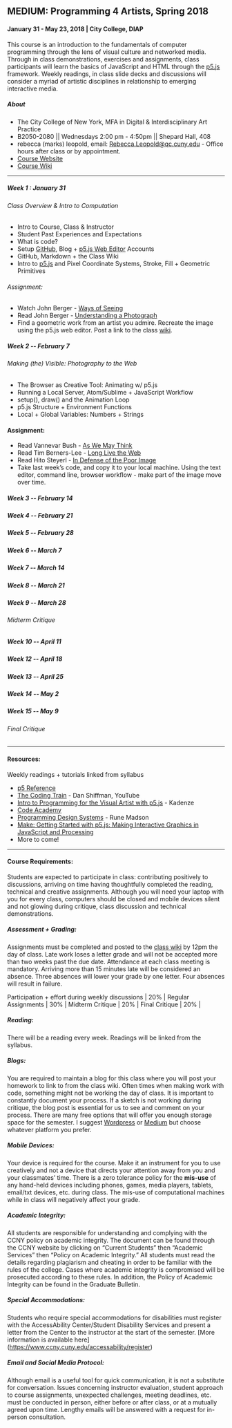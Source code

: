## MEDIUM: Programming 4 Artists, Spring 2018
#### January 31 - May 23, 2018 | City College, DIAP

This course is an introduction to the fundamentals of computer programming through the lens of visual culture and networked media. Through in class demonstrations, exercises and assignments, class participants will learn the basics of JavaScript and HTML through the [p5.js](https://p5js.org/ ) framework. Weekly readings, in class slide decks and discussions will consider a myriad of artistic disciplines in relationship to emerging interactive media.

##### About
* The City College of New York, MFA in Digital & Interdisciplinary Art Practice
* B2050-2080 || Wednesdays 2:00 pm - 4:50pm || Shepard Hall, 408
* rebecca (marks) leopold, email: Rebecca.Leopold@qc.cuny.edu - Office hours after class or by appointment.
* [Course Website](http://github.com/rebleo/programming4artists)
* [Course Wiki](https://github.com/rebleo/programming4artists/wiki)
___
##### Week 1 : January 31
###### Class Overview & Intro to Computation
* Intro to Course, Class & Instructor
* Student Past Experiences and Expectations
* What is code?
* Setup [GitHub](http://www.github.com), Blog + [p5.js Web Editor](https://alpha.editor.p5js.org/) Accounts
* GitHub, Markdown + the Class Wiki
* Intro to [p5.js](http://www.p5js.org) and Pixel Coordinate Systems, Stroke, Fill + Geometric Primitives

###### Assignment:
* Watch John Berger - [Ways of Seeing](https://www.youtube.com/watch?v=0pDE4VX_9Kk)
* Read John Berger - [Understanding a Photograph](http://oldobjectsnewideas.com/_bergerUnderstandingPhotograph.pdf)
* Find a geometric work from an artist you admire. Recreate the image using the p5.js web editor. Post a link to the class [wiki](https://github.com/rebleo/programming4artists/wiki).

##### Week 2 -- February 7
###### Making (the) Visible: Photography to the Web
* The Browser as Creative Tool: Animating w/ p5.js
* Running a Local Server, Atom/Sublime + JavaScript Workflow
* setup(), draw() and the Animation Loop
* p5.js Structure + Environment Functions
* Local + Global Variables: Numbers + Strings

#### Assignment:
* Read Vannevar Bush - [As We May Think](https://www.theatlantic.com/magazine/archive/1945/07/as-we-may-think/303881/)
* Read Tim Berners-Lee - [Long Live the Web](http://jblomo.github.io/webarch253/slides/Long_Live_the_Web.pdf)
* Read Hito Steyerl - [In Defense of the Poor Image](http://www.e-flux.com/journal/10/61362/in-defense-of-the-poor-image/)
* Take last week’s code, and copy it to your local machine. Using the text editor, command line, browser workflow - make part of the image move over time.

##### Week 3 -- February 14

##### Week 4 -- February 21

##### Week 5 -- February 28

##### Week 6 -- March 7

##### Week 7 -- March 14

##### Week 8 -- March 21

##### Week 9 -- March 28
###### Midterm Critique

##### Week 10 -- April 11

##### Week 12 -- April 18

##### Week 13 -- April 25

##### Week 14 -- May 2

##### Week 15 -- May 9
###### Final Critique

---
#### Resources:
Weekly readings + tutorials linked from syllabus
* [p5 Reference](https://p5js.org/reference/)
* [The Coding Train](https://www.youtube.com/user/shiffman/playlists?sort=dd&view=50&shelf_id=14) - Dan Shiffman, YouTube
* [Intro to Programming for the Visual Artist with p5.js](https://www.kadenze.com/courses/introduction-to-programming-for-the-visual-arts-with-p5-js/info) - Kadenze
* [Code Academy](https://www.codecademy.com)
* [Programming Design Systems](https://programmingdesignsystems.com/) - Rune Madson
* [Make: Getting Started with p5.js: Making Interactive Graphics in JavaScript and Processing](http://amzn.to/1PmztVt)
* More to come!

---
#### Course Requirements:
Students are expected to participate in class: contributing positively to discussions, arriving on time having thoughtfully completed the reading, technical and creative assignments. Although you will need your laptop with you for every class, computers should be closed and mobile devices silent and not glowing during critique, class discussion and technical demonstrations.

##### Assessment + Grading:
Assignments must be completed and posted to the [class wiki](https://github.com/rebleo/programming4artists/wiki) by 12pm the day of class. Late work loses a letter grade and will not be accepted more than two weeks past the due date. Attendance at each class meeting is mandatory. Arriving more than 15 minutes late will be considered an absence. Three absences will lower your grade by one letter. Four absences will result in failure.

Participation + effort during weekly discussions	| 20% |
Regular Assignments																| 30% |
Midterm Critique																	| 20% |
Final Critique																		| 20% |

##### Reading:
There will be a reading every week. Readings will be linked from the syllabus.

##### Blogs:
You are required to maintain a blog for this class where you will post your homework to link to from the class wiki. Often times when making work with code, something might not be working the day of class. It is important to constantly document your process. If a sketch is not working during critique, the blog post is essential for us to see and comment on your process. There are many free options that will offer you enough storage space for the semester. I suggest [Wordpress](https://wordpress.com/) or [Medium](http://www.medium.com) but choose whatever platform you prefer.

##### Mobile Devices:
Your device is required for the course. Make it an instrument for you to use creatively and not a device that directs your attention away from you and your classmates’ time. There is a zero tolerance policy for the **mis-use** of any hand-held devices including phones, games, media players, tablets, email/txt devices, etc. during class. The mis-use of computational machines while in class will negatively affect your grade.

##### Academic Integrity:
All students are responsible for understanding and complying with the CCNY policy on academic integrity. The document can be found through the CCNY website by clicking on “Current Students” then “Academic Services” then “Policy on Academic Integrity.” All students must read the details regarding plagiarism and cheating in order to be familiar with the rules of the college. Cases where academic integrity is compromised will be prosecuted according to these rules. In addition, the Policy of Academic Integrity can be found in the Graduate Bulletin.

##### Special Accommodations:
Students who require special accommodations for disabilities must register with the AccessAbility Center/Student Disability Services and present a letter from the Center to the instructor at the start of the semester. [More information is available here] (https://www.ccny.cuny.edu/accessability/register)

##### Email and Social Media Protocol:
Although email is a useful tool for quick communication, it is not a substitute for conversation. Issues concerning instructor evaluation, student approach to course assignments, unexpected challenges, meeting deadlines, etc. must be conducted in person, either before or after class, or at a mutually agreed upon time. Lengthy emails will be answered with a request for in-person consultation.
